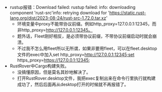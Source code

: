 - rustup报错：Download failed: rustup failed: info: downloading component 'rust-src'info: retrying download for 'https://static.rust-lang.org/dist/2023-08-24/rust-src-1.72.0.tar.xz'
  - 环境变量中proxy不能带协议前缀。例如http_proxy=127.0.0.1:12345，而非http_proxy=http://127.0.0.1:12345。
  - 题外话，Fleet刚好相反，是必须带协议前缀，不带协议前缀启动时就会崩溃。
  - 不过我不怎么用fleet所以无所谓，如果非要用fleet，可以在fleet.desktop文件的exec中加入set http_proxy=http://127.0.0.1:12345;set https_proxy=https://127.0.0.1:12345;
- RustRover中Cargo构建失败。
  - 没搞懂原因，但是莫名其妙地解决了。
  - 打开RustRover.desktop文件，我把exec复制出来在命令行里执行就构建成功了，然后后面再从desktop打开的时候就不再报错了。